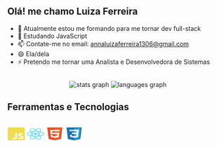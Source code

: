 ## Olá! me chamo Luiza Ferreira

- 🔭 Atualmente estou me formando para me tornar dev full-stack
- 🌱 Estudando JavaScript
- 📫 Contate-me no email: annaluizaferreira1306@gmail.com
- 😄 Ela/dela
- ⚡ Pretendo me tornar uma Analista e Desenvolvedora de Sistemas
##

<div align="center">
  <img src="https://github-readme-stats.vercel.app/api?username=ferreiraluiza&hide_title=false&hide_rank=false&show_icons=true&include_all_commits=true&count_private=true&disable_animations=false&theme=blueberry&locale=en&hide_border=false" height="150" alt="stats graph" />
  <img src="https://github-readme-stats.vercel.app/api/top-langs?username=ferreiraluiza&locale=en&hide_title=false&layout=compact&card_width=320&langs_count=5&theme=blueberry&hide_border=false" height="150" alt="languages graph"  />
</div>


## Ferramentas e Tecnologias
  <div style="display: inline_block"><br>
    
  <img align="center" alt="Luiza-Js" height="30" width="40" src="https://raw.githubusercontent.com/devicons/devicon/master/icons/javascript/javascript-plain.svg">
  <img align="center" alt="Luiza-React" height="30" width="40" src="https://raw.githubusercontent.com/devicons/devicon/master/icons/react/react-original.svg">
  <img align="center" alt="Luiza-HTML" height="30" width="40" src="https://raw.githubusercontent.com/devicons/devicon/master/icons/html5/html5-original.svg">
  <img align="center" alt="Luiza-CSS" height="30" width="40" src="https://raw.githubusercontent.com/devicons/devicon/master/icons/css3/css3-original.svg">
</div>


